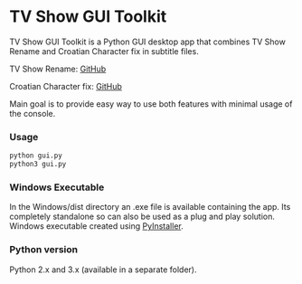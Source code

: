 # TV Show GUI Toolkit
TV Show GUI Toolkit is a Python GUI desktop app that combines TV Show Rename and Croatian Character fix in subtitle files.

TV Show Rename: [GitHub](https://github.com/marinko-peso/tv_show_file_rename)

Croatian Character fix: [GitHub](https://github.com/marinko-peso/croatian-special-character-replacer)

Main goal is to provide easy way to use both features with minimal usage of the console.



### Usage
```python
python gui.py
python3 gui.py
```



### Windows Executable
In the Windows/dist directory an .exe file is available containing the app. Its completely standalone so can also be used as a plug and play solution.
Windows executable created using [PyInstaller](http://www.pyinstaller.org/).



### Python version
Python 2.x and 3.x (available in a separate folder).
